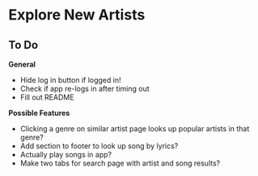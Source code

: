 # Explore New Artists

## To Do
**General**
* Hide log in button if logged in!
* Check if app re-logs in after timing out
* Fill out README

**Possible Features**
* Clicking a genre on similar artist page looks up popular artists in that genre?
* Add section to footer to look up song by lyrics?
* Actually play songs in app?
* Make two tabs for search page with artist and song results?